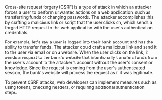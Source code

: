 

Cross-site request forgery (CSRF) is a type of attack in which an attacker forces a user to perform unwanted actions on a web application, such as transferring funds or changing passwords. The attacker accomplishes this by crafting a malicious link or script that the user clicks on, which sends a forged HTTP request to the web application with the user's authentication credentials.

For example, let's say a user is logged into their bank account and has the ability to transfer funds. The attacker could craft a malicious link and send it to the user via email or on a website. When the user clicks on the link, it sends a request to the bank's website that intentionally transfers funds from the user's account to the attacker's account without the user's consent or knowledge. Since the request is coming from the user's authenticated session, the bank's website will process the request as if it was legitimate. 

To prevent CSRF attacks, web developers can implement measures such as using tokens, checking headers, or requiring additional authentication steps.